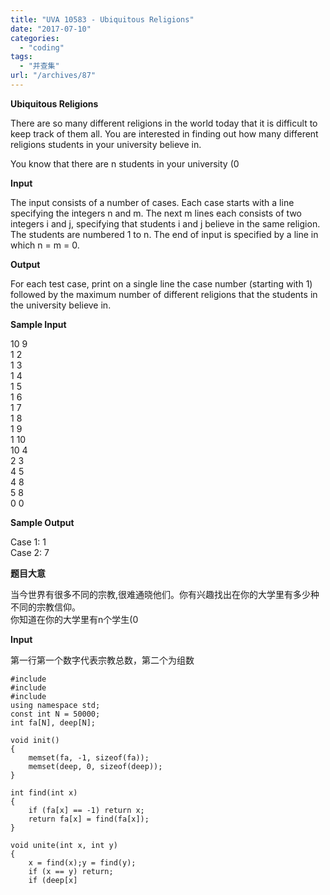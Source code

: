 ```yaml
---
title: "UVA 10583 - Ubiquitous Religions"
date: "2017-07-10"
categories: 
  - "coding"
tags: 
  - "并查集"
url: "/archives/87"
---
```


**Ubiquitous Religions**

There are so many different religions in the world today that it is difficult to keep track of them all. You are interested in finding out how many different religions students in your university believe in.

You know that there are n students in your university (0

**Input**

The input consists of a number of cases. Each case starts with a line specifying the integers n and m. The next m lines each consists of two integers i and j, specifying that students i and j believe in the same religion. The students are numbered 1 to n. The end of input is specified by a line in which n = m = 0.

**Output**

For each test case, print on a single line the case number (starting with 1) followed by the maximum number of different religions that the students in the university believe in.

**Sample Input**

10 9  
1 2  
1 3  
1 4  
1 5  
1 6  
1 7  
1 8  
1 9  
1 10  
10 4  
2 3  
4 5  
4 8  
5 8  
0 0

**Sample Output**

Case 1: 1  
Case 2: 7

**题目大意**

当今世界有很多不同的宗教,很难通晓他们。你有兴趣找出在你的大学里有多少种不同的宗教信仰。  
你知道在你的大学里有n个学生(0

**Input**

第一行第一个数字代表宗教总数，第二个为组数

```
#include 
#include 
#include 
using namespace std;
const int N = 50000;
int fa[N], deep[N];

void init()
{
    memset(fa, -1, sizeof(fa));
    memset(deep, 0, sizeof(deep));
}

int find(int x)
{
    if (fa[x] == -1) return x;
    return fa[x] = find(fa[x]);
}

void unite(int x, int y)
{
    x = find(x);y = find(y);
    if (x == y) return;
    if (deep[x]
```
